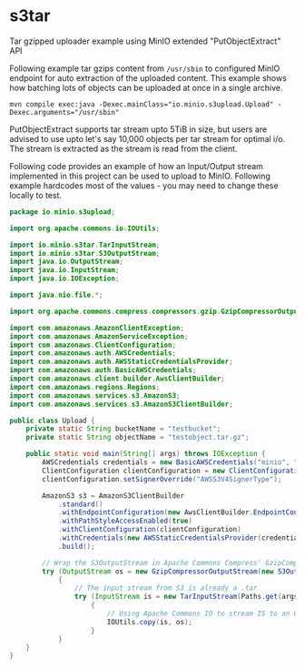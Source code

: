 # s3tar

Tar gzipped uploader example using MinIO extended "PutObjectExtract" API

Following example tar gzips content from `/usr/sbin` to configured MinIO
endpoint for auto extraction of the uploaded content. This example shows
how batching lots of objects can be uploaded at once in a single archive.
```
mvn compile exec:java -Dexec.mainClass="io.minio.s3upload.Upload" -Dexec.arguments="/usr/sbin"
```

PutObjectExtract supports tar stream upto 5TiB in size, but users are
advised to use upto let's say 10,000 objects per tar stream for optimal
i/o. The stream is extracted as the stream is read from the client.

Following code provides an example of how an Input/Output stream implemented
in this project can be used to upload to MinIO. Following example hardcodes
most of the values - you may need to change these locally to test.
```java
package io.minio.s3upload;

import org.apache.commons.io.IOUtils;

import io.minio.s3tar.TarInputStream;
import io.minio.s3tar.S3OutputStream;
import java.io.OutputStream;
import java.io.InputStream;
import java.io.IOException;

import java.nio.file.*;

import org.apache.commons.compress.compressors.gzip.GzipCompressorOutputStream;

import com.amazonaws.AmazonClientException;
import com.amazonaws.AmazonServiceException;
import com.amazonaws.ClientConfiguration;
import com.amazonaws.auth.AWSCredentials;
import com.amazonaws.auth.AWSStaticCredentialsProvider;
import com.amazonaws.auth.BasicAWSCredentials;
import com.amazonaws.client.builder.AwsClientBuilder;
import com.amazonaws.regions.Regions;
import com.amazonaws.services.s3.AmazonS3;
import com.amazonaws.services.s3.AmazonS3ClientBuilder;

public class Upload {
    private static String bucketName = "testbucket";
    private static String objectName = "testobject.tar.gz";

    public static void main(String[] args) throws IOException {
        AWSCredentials credentials = new BasicAWSCredentials("minio", "minio123");
        ClientConfiguration clientConfiguration = new ClientConfiguration();
        clientConfiguration.setSignerOverride("AWSS3V4SignerType");

        AmazonS3 s3 = AmazonS3ClientBuilder
            .standard()
            .withEndpointConfiguration(new AwsClientBuilder.EndpointConfiguration("http://localhost:9000", Regions.US_EAST_1.name()))
            .withPathStyleAccessEnabled(true)
            .withClientConfiguration(clientConfiguration)
            .withCredentials(new AWSStaticCredentialsProvider(credentials))
            .build();

        // Wrap the S3OutputStream in Apache Commons Compress' GzipCompressorOutputStream
        try (OutputStream os = new GzipCompressorOutputStream(new S3OutputStream(s3, bucketName, objectName)))
            {
                // The input stream from S3 is already a .tar
                try (InputStream is = new TarInputStream(Paths.get(args[0])))
                    {
                        // Using Apache Commons IO to stream IS to an OS
                        IOUtils.copy(is, os);
                    }
            }
    }
}
```
